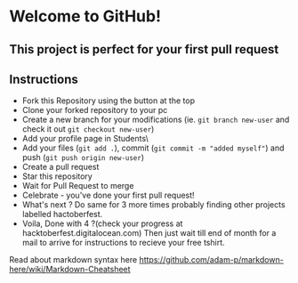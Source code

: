 # Welcome to GitHub!
## This project is perfect for your first pull request

## Instructions

- Fork this Repository using the button at the top
- Clone your forked repository to your pc
- Create a new branch for your modifications (ie. ```git branch new-user``` and check it out ```git checkout new-user```)
- Add your profile page in Students\
- Add your files (```git add .```), commit (```git commit -m "added myself"```) and push (```git push origin new-user```)
- Create a pull request
- Star this repository
- Wait for Pull Request to merge
- Celebrate - you've done your first pull request!
- What's next ? Do same for 3 more times probably finding other projects labelled hactoberfest.
- Voila, Done with 4 ?(check your progress at hacktoberfest.digitalocean.com) Then just wait till end of month for a mail to arrive for instructions to recieve your free tshirt.


Read about markdown syntax here
https://github.com/adam-p/markdown-here/wiki/Markdown-Cheatsheet
